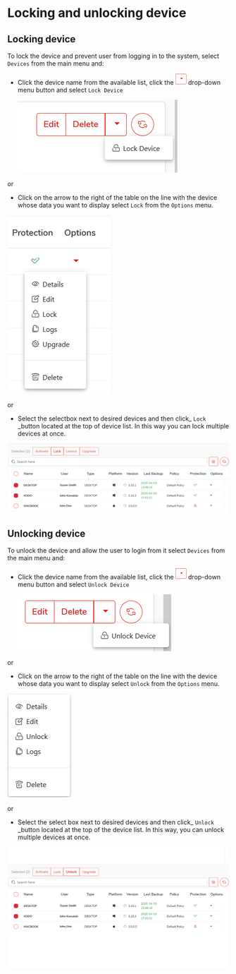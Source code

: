 # Locking and unlocking device

## Locking device

To lock the device and prevent user from logging in to the system, select `Devices` from the main menu and:

* Click the device name from the available list, click the ![](../../../.gitbook/assets/rozwinbuttonsmall.png) drop-down menu button and select `Lock Device`

  ![](../../../.gitbook/assets/lockdevice1.png)

or

* Click on the arrow to the right of the table on the line with the device whose data you want to display select `Lock` from the `Options` menu.

![](../../../.gitbook/assets/deviceoptions%20%282%29%20%281%29.png)

or

* Select the selectbox next to desired devices and then click\_ `Lock` \_button located at the top of device list. In this way you can lock multiple devices at once.

![](../../../.gitbook/assets/lockdevice2.png)

## Unlocking device

To unlock the device and allow the user to login from it select `Devices` from the main menu and:

* Click the device name from the available list, click the ![](../../../.gitbook/assets/rozwinbuttonsmall.png) drop-down menu button and select `Unlock Device`

  ![](../../../.gitbook/assets/unlockdevice1.png)

or

* Click on the arrow to the right of the table on the line with the device whose data you want to display select `Unlock` from the `Options` menu.

![](../../../.gitbook/assets/unlockdevice.png)

or

* Select the select box next to desired devices and then click\_ `Unlock` \_button located at the top of the device list. In this way, you can unlock multiple devices at once.

![](../../../.gitbook/assets/unlockdevice2.png)

